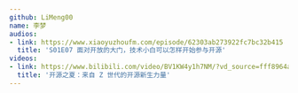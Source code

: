```yaml
---
github: LiMeng00
name: 李梦
audios:
- link: https://www.xiaoyuzhoufm.com/episode/62303ab273922fc7bc32b415
  title: 'S01E07 面对开放的大门，技术小白可以怎样开始参与开源'
videos:
- link: https://www.bilibili.com/video/BV1KW4y1h7NM/?vd_source=fff8964a31df036bee33e47d89a781ba
  title: '开源之夏：来自 Z 世代的开源新生力量'
---
```

